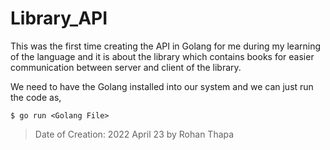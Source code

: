 # Library_API
This was the first time creating the API in Golang for me during my learning of the language and it is about the library which contains books for easier communication between server and client of the library.

We need to have the Golang installed into our system and we can just run the code as,
```
$ go run <Golang File>
```

> Date of Creation: 2022 April 23 by Rohan Thapa
